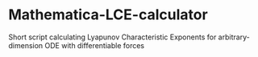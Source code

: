 # Mathematica-LCE-calculator
Short script calculating Lyapunov Characteristic Exponents for arbitrary-dimension ODE with differentiable forces
